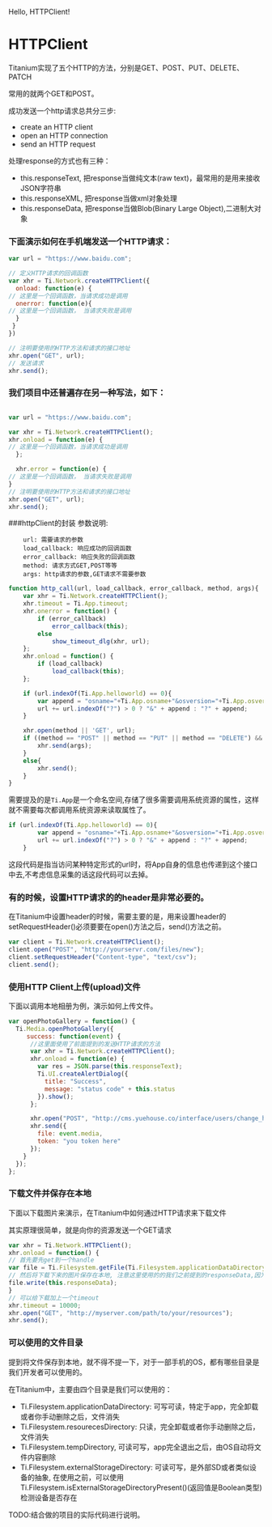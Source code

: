 Hello, HTTPClient!
# HTTPClient
Titanium实现了五个HTTP的方法，分别是GET、POST、PUT、DELETE、PATCH

常用的就两个GET和POST。

成功发送一个http请求总共分三步:
- create an HTTP client
- open an HTTP connection
- send an HTTP request

处理response的方式也有三种：
- this.responseText, 把response当做纯文本(raw text)，最常用的是用来接收JSON字符串
- this.responseXML, 把response当做xml对象处理
- this.responseData, 把response当做Blob(Binary Large Object),二进制大对象

### 下面演示如何在手机端发送一个HTTP请求：

```javascript
var url = "https://www.baidu.com";

// 定义HTTP请求的回调函数
var xhr = Ti.Network.createHTTPClient({
  onload: function(e) {
// 这里是一个回调函数，当请求成功是调用
  onerror: function(e){
// 这里是一个回调函数， 当请求失败是调用
  }
 }
})

// 注明要使用的HTTP方法和请求的接口地址
xhr.open("GET", url);
// 发送请求
xhr.send();
```

### 我们项目中还普遍存在另一种写法，如下：
```javascript

var url = "https://www.baidu.com";

var xhr = Ti.Network.createHTTPClient();
xhr.onload = function(e) {
// 这里是一个回调函数，当请求成功是调用
  };

  xhr.error = function(e) {
// 这里是一个回调函数， 当请求失败是调用
}
// 注明要使用的HTTP方法和请求的接口地址
xhr.open("GET", url);
xhr.send();
```
###httpClient的封装
参数说明:

```
    url: 需要请求的参数
    load_callback: 响应成功的回调函数
    error_callback: 响应失败的回调函数
    method: 请求方式GET,POST等等
    args: http请求的参数,GET请求不需要参数
```

```javascript
function http_call(url, load_callback, error_callback, method, args){
	var xhr = Ti.Network.createHTTPClient();
	xhr.timeout = Ti.App.timeout;
	xhr.onerror = function() {
		if (error_callback)
			error_callback(this);
		else
			show_timeout_dlg(xhr, url);
	};
	xhr.onload = function() {
		if (load_callback)
			load_callback(this);
	};

	if (url.indexOf(Ti.App.helloworld) == 0){
		var append = "osname="+Ti.App.osname+"&osversion="+Ti.App.osversion+"&appversion="+Ti.App.version+"&manufacturer="+Ti.App.manufacturer+"&model="+Ti.App.model+"&memory="+Ti.Platform.availableMemory;
		url += url.indexOf("?") > 0 ? "&" + append : "?" + append;
	}

	xhr.open(method || 'GET', url);
	if ((method == "POST" || method == "PUT" || method == "DELETE") && args){
		xhr.send(args);
	}
	else{
		xhr.send();
	}
}
```

需要提及的是`Ti.App`是一个命名空间,存储了很多需要调用系统资源的属性，这样就不需要每次都调用系统资源来读取属性了。

```javascript
if (url.indexOf(Ti.App.helloworld) == 0){
		var append = "osname="+Ti.App.osname+"&osversion="+Ti.App.osversion+"&appversion="+Ti.App.version+"&manufacturer="+Ti.App.manufacturer+"&model="+Ti.App.model+"&memory="+Ti.Platform.availableMemory;
		url += url.indexOf("?") > 0 ? "&" + append : "?" + append;
	}
```
这段代码是指当访问某种特定形式的url时，将App自身的信息也传递到这个接口中去,不考虑信息采集的话这段代码可以去掉。

### 有的时候，设置HTTP请求的的header是非常必要的。

在Titanium中设置header的时候，需要主要的是，用来设置header的setRequestHeader()必须要要在open()方法之后，send()方法之前。

```javascript
var client = Ti.Network.createHTTPClient();
client.open("POST", "http://yourservr.com/files/new");
client.setRequestHeader("Content-type", "text/csv");
client.send();
```

### 使用HTTP Client上传(upload)文件
下面以调用本地相册为例，演示如何上传文件。
```javascript
var openPhotoGallery = function() {
  Ti.Media.openPhotoGallery({
     success: function(event) {
      //这里面使用了前面提到的发送HTTP请求的方法
      var xhr = Ti.Network.createHTTPClient();
      xhr.onload = function(e) {
        var res = JSON.parse(this.responseText);
        Ti.UI.createAlertDialog({
          title: "Success",
          message: "status code" + this.status
        }).show();
      };

      xhr.open("POST", "http://cms.yuehouse.co/interface/users/change_head_pic");
      xhr.send({
        file: event.media,
        token: "you token here"
      });
    }
  });
};
```

### 下载文件并保存在本地
下面以下载图片来演示，在Titanium中如何通过HTTP请求来下载文件

其实原理很简单，就是向你的资源发送一个GET请求
```javascript
var xhr = Ti.Network.HTTPClient();
xhr.onload = function() {
// 首先要先get到一个handle
var file = Ti.Filesystem.getFile(Ti.Filesystem.applicationDataDirectory, "myPic.png");
// 然后将下载下来的图片保存在本地, 注意这里使用的的我们之前提到的responseData,因为是二进制数据
file.write(this.responseData);
}
// 可以给下载加上一个timeout
xhr.timeout = 10000;
xhr.open("GET", "http://myserver.com/path/to/your/resources");
xhr.send();
```

### 可以使用的文件目录
提到将文件保存到本地，就不得不提一下，对于一部手机的OS，都有哪些目录是我们开发者可以使用的。

在Titanium中，主要由四个目录是我们可以使用的：
- Ti.Filesystem.applicationDataDirectory: 可写可读，特定于app，完全卸载或者你手动删除之后，文件消失
- Ti.Filesystem.resourecesDirectory: 只读，完全卸载或者你手动删除之后，文件消失
- Ti.Filesystem.tempDirectory, 可读可写，app完全退出之后，由OS自动将文件内容删除
- Ti.Filesystem.externalStorageDirectory: 可读可写，是外部SD或者类似设备的抽象, 在使用之前，可以使用Ti.Filesystem.isExternalStorageDirectoryPresent()(返回值是Boolean类型)检测设备是否存在

TODO:结合做的项目的实际代码进行说明。

